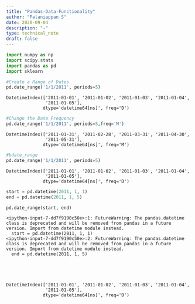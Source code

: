 ```yaml
---
title: "Pandas-Data-Functionality"
author: "Palaniappan S"
date: 2020-09-04
description: "-"
type: technical_note
draft: false
---
```


```python
import numpy as np
import scipy.stats
import pandas as pd
import sklearn
```


```python
#Create a Range of Dates
pd.date_range('1/1/2011', periods=5)
```




    DatetimeIndex(['2011-01-01', '2011-01-02', '2011-01-03', '2011-01-04',
                   '2011-01-05'],
                  dtype='datetime64[ns]', freq='D')




```python
#Change the Date Frequency
pd.date_range('1/1/2011', periods=5,freq='M')
```




    DatetimeIndex(['2011-01-31', '2011-02-28', '2011-03-31', '2011-04-30',
                   '2011-05-31'],
                  dtype='datetime64[ns]', freq='M')




```python
#bdate_range
pd.date_range('1/1/2011', periods=5)
```




    DatetimeIndex(['2011-01-01', '2011-01-02', '2011-01-03', '2011-01-04',
                   '2011-01-05'],
                  dtype='datetime64[ns]', freq='D')




```python
start = pd.datetime(2011, 1, 1)
end = pd.datetime(2011, 1, 5)

pd.date_range(start, end)
```

    <ipython-input-7-dd7f9190c50e>:1: FutureWarning: The pandas.datetime class is deprecated and will be removed from pandas in a future version. Import from datetime module instead.
      start = pd.datetime(2011, 1, 1)
    <ipython-input-7-dd7f9190c50e>:2: FutureWarning: The pandas.datetime class is deprecated and will be removed from pandas in a future version. Import from datetime module instead.
      end = pd.datetime(2011, 1, 5)





    DatetimeIndex(['2011-01-01', '2011-01-02', '2011-01-03', '2011-01-04',
                   '2011-01-05'],
                  dtype='datetime64[ns]', freq='D')


